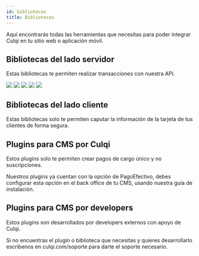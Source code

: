 ```yaml
---
id: bibliotecas
title: Bibliotecas
---
```


Aquí encontrarás todas las herramientas que necesitas para poder integrar Culqi en tu sitio web o aplicación móvil.

## Bibliotecas del lado servidor

Estas bibliotecas te permiten realizar transacciones con nuestra API.


<div class="icons">

![](/devsite/img/pl-icons/php.svg)
![](/devsite/img/pl-icons/java-alt.svg)
![](/devsite/img/pl-icons/python.svg)
![](/devsite/img/pl-icons/ruby.svg)
![](/devsite/img/pl-icons/cs.svg)

</div>


## Bibliotecas del lado cliente

Estas bibliotecas solo te permiten caputar la información de la tarjeta de tus clientes de forma segura.

## Plugins para CMS por Culqi

Estos plugins solo te permiten crear pagos de cargo único y no suscripciones.

Nuestros plugins ya cuentan con la opción de PagoEfectivo, debes configurar esta opción en el back office de tu CMS, usando nuestra guía de instalación.

## Plugins para CMS por developers

Estos plugins son desarrollados por developers externos con apoyo de Culqi.

Si no encuentras el plugin o biblioteca que necesitas y quieres desarrollarlo escribenos en culqi.com/soporte para darte el soporte necesario.

